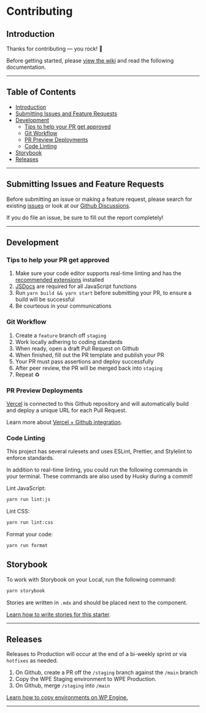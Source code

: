 # Contributing <!-- omit in toc -->

## Introduction

Thanks for contributing — you rock! 🤘

Before getting started, please [view the wiki](https://github.com/WebDevStudios/nextjs-wordpress-starter/wiki) and read the following documentation.

---

## Table of Contents <!-- omit in toc -->

- [Introduction](#introduction)
- [Submitting Issues and Feature Requests](#submitting-issues-and-feature-requests)
- [Development](#development)
  - [Tips to help your PR get approved](#tips-to-help-your-pr-get-approved)
  - [Git Workflow](#git-workflow)
  - [PR Preview Deployments](#pr-preview-deployments)
  - [Code Linting](#code-linting)
- [Storybook](#storybook)
- [Releases](#releases)

---

## Submitting Issues and Feature Requests

Before submitting an issue or making a feature request, please search for existing [issues](https://github.com/WebDevStudios/nextjs-wordpress-starter/issues) or look at our [Github Discussions](https://github.com/WebDevStudios/nextjs-wordpress-starter/discussions).

If you do file an issue, be sure to fill out the report completely!

---

## Development

### Tips to help your PR get approved

1. Make sure your code editor supports real-time linting and has the [recommended extensions](https://github.com/WebDevStudios/nextjs-wordpress-starter/wiki/recommended-extensions) installed
2. [JSDocs](https://jsdoc.app/) are required for all JavaScript functions
3. Run `yarn build && yarn start` before submitting your PR, to ensure a build will be successful
4. Be courteous in your communications

### Git Workflow

1. Create a `feature` branch off `staging`
2. Work locally adhering to coding standards
3. When ready, open a draft Pull Request on Github
4. When finished, fill out the PR template and publish your PR
5. Your PR must pass assertions and deploy successfully
6. After peer review, the PR will be merged back into `staging`
7. Repeat ♻️

### PR Preview Deployments

[Vercel](https://vercel.com/webdevstudios/nextjs-wordpress-starter) is connected to this Github repository and will automatically build and deploy a unique URL for each Pull Request.

Learn more about [Vercel + Github integration](https://vercel.com/docs/git/vercel-for-github).

### Code Linting

This project has several rulesets and uses ESLint, Prettier, and Stylelint to enforce standards.

In addition to real-time linting, you could run the following commands in your terminal. These commands are also used by Husky during a commit!

Lint JavaScript:

```bash
yarn run lint:js
```

Lint CSS:

```bash
yarn run lint:css
```

Format your code:

```bash
yarn run format
```

## Storybook

To work with Storybook on your Local, run the following command:

```bash
yarn storybook
```

Stories are written in `.mdx` and should be placed next to the component.

[Learn how to write stories for this starter](https://github.com/WebDevStudios/nextjs-wordpress-starter/wiki/component-story).

---

## Releases

Releases to Production will occur at the end of a bi-weekly sprint or via `hotfixes` as needed.

1. On Github, create a PR off the `/staging` branch against the `/main` branch
2. Copy the WPE Staging environment to WPE Production.
3. On Github, merge `/staging` into `/main`

[Learn how to copy environments on WP Engine.](https://github.com/WebDevStudios/nextjs-wordpress-starter/wiki/Internal-Documentation#copy-wp-engine-environments)

---
